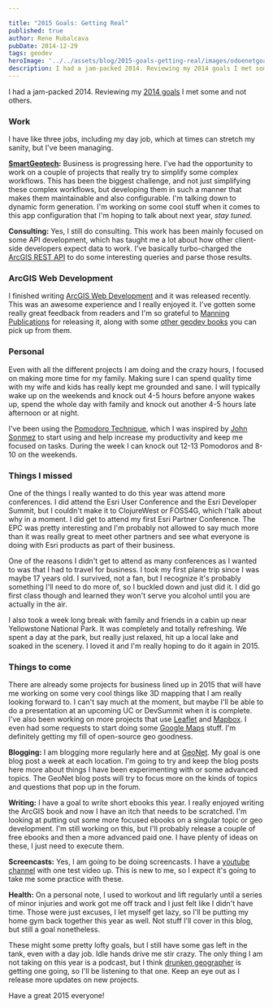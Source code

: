 ```yaml
---

title: "2015 Goals: Getting Real"
published: true
author: Rene Rubalcava
pubDate: 2014-12-29
tags: geodev
heroImage: '../../assets/blog/2015-goals-getting-real/images/odoenetgoals.jpg'
description: I had a jam-packed 2014. Reviewing my 2014 goals I met some and not others.
---
```


I had a jam-packed 2014. Reviewing my
[2014 goals](https://odoe.net/blog/2014-goals-growth-and-challenges/) I met some
and not others.

### Work

I have like three jobs, including my day job, which at times can stretch my
sanity, but I've been managing.

**[SmartGeotech](http://www.smartgeotech.com/):** Business is progressing here.
I've had the opportunity to work on a couple of projects that really try to
simplify some complex workflows. This has been the biggest challenge, and not
just simplifying these complex workflows, but developing them in such a manner
that makes them maintainable and also configurable. I'm talking down to dynamic
form generation. I'm working on some cool stuff when it comes to this app
configuration that I'm hoping to talk about next year, _stay tuned_.

**Consulting:** Yes, I still do consulting. This work has been mainly focused on
some API development, which has taught me a lot about how other client-side
developers expect data to work. I've basically turbo-charged the
[ArcGIS REST API](http://resources.arcgis.com/en/help/arcgis-rest-api/index.html#//02r300000054000000)
to do some interesting queries and parse those results.

### ArcGIS Web Development

I finished writing
[ArcGIS Web Development](http://www.manning.com/rubalcava/?a_aid=rrubalcava) and
it was released recently. This was an awesome experience and I really enjoyed
it. I've gotten some really great feedback from readers and I'm so grateful to
[Manning Publications](http://manning.com/?a_aid=rrubalcava) for releasing it,
along with some
[other geodev books](http://www.manning.com/search/results?cx=004017879957123842196%3Aw7a6loct5m4&cof=FORID%3A9&ie=UTF-8&q=gis&sa=Search&siteurl=manning.com%2F&ref=&ss=314j52826j3)
you can pick up from them.

### Personal

Even with all the different projects I am doing and the crazy hours, I focused
on making more time for my family. Making sure I can spend quality time with my
wife and kids has really kept me grounded and sane. I will typically wake up on
the weekends and knock out 4-5 hours before anyone wakes up, spend the whole day
with family and knock out another 4-5 hours late afternoon or at night.

I've been using the [Pomodoro Technique](http://pomodorotechnique.com/), which I
was inspired by
[John Sonmez](http://simpleprogrammer.com/2014/02/17/secret-ridiculous-productivity-im-using-now/)
to start using and help increase my productivity and keep me focused on tasks.
During the week I can knock out 12-13 Pomodoros and 8-10 on the weekends.

### Things I missed

One of the things I really wanted to do this year was attend more conferences. I
did attend the Esri User Conference and the Esri Developer Summit, but I
couldn't make it to ClojureWest or FOSS4G, which I'talk about why in a moment. I
did get to attend my first Esri Partner Conference. The EPC was pretty
interesting and I'm probably not allowed to say much more than it was really
great to meet other partners and see what everyone is doing with Esri products
as part of their business.

One of the reasons I didn't get to attend as many conferences as I wanted to was
that I had to travel for business. I took my first plane trip since I was maybe
17 years old. I survived, not a fan, but I recognize it's probably something
I'll need to do more of, so I buckled down and just did it. I did go first class
though and learned they won't serve you alcohol until you are actually in the
air.

I also took a week long break with family and friends in a cabin up near
Yellowstone National Park. It was completely and totally refreshing. We spent a
day at the park, but really just relaxed, hit up a local lake and soaked in the
scenery. I loved it and I'm really hoping to do it again in 2015.

### Things to come

There are already some projects for business lined up in 2015 that will have me
working on some very cool things like 3D mapping that I am really looking
forward to. I can't say much at the moment, but maybe I'll be able to do a
presentation at an upcoming UC or DevSummit when it is complete. I've also been
working on more projects that use [Leaflet](http://leafletjs.com/) and
[Mapbox](https://www.mapbox.com/). I even had some requests to start doing some
[Google Maps](https://developers.google.com/maps/) stuff. I'm definitely getting
my fill of open-source geo goodness.

**Blogging:** I am blogging more regularly here and at
[GeoNet](https://geonet.esri.com/people/odoe/blog). My goal is one blog post a
week at each location. I'm going to try and keep the blog posts here more about
things I have been experimenting with or some advanced topics. The GeoNet blog
posts will try to focus more on the kinds of topics and questions that pop up in
the forum.

**Writing:** I have a goal to write short ebooks this year. I really enjoyed
writing the ArcGIS book and now I have an itch that needs to be scratched. I'm
looking at putting out some more focused ebooks on a singular topic or geo
development. I'm still working on this, but I'll probably release a couple of
free ebooks and then a more advanced paid one. I have plenty of ideas on these,
I just need to execute them.

**Screencasts:** Yes, I am going to be doing screencasts. I have a
[youtube channel](https://www.youtube.com/channel/UCo7tc3KZgH4GMUcqcSFBLOQ) with
one test video up. This is new to me, so I expect it's going to take me some
practice with these.

**Health:** On a personal note, I used to workout and lift regularly until a
series of minor injuries and work got me off track and I just felt like I didn't
have time. Those were just excuses, I let myself get lazy, so I'll be putting my
home gym back together this year as well. Not stuff I'll cover in this blog, but
still a goal nonetheless.

These might some pretty lofty goals, but I still have some gas left in the tank,
even with a day job. Idle hands drive me stir crazy. The only thing I am not
taking on this year is a podcast, but I think
[drunken geographer](http://geohipster.com/2014/12/08/todd-barr-gut-tells-wrong/)
is getting one going, so I'll be listening to that one. Keep an eye out as I
release more updates on new projects.

Have a great 2015 everyone!
